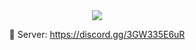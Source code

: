 
<center><img src="https://lanyard-profile-readme.vercel.app/api/696407272145813505"><center>

:ghost:  Server: https://discord.gg/3GW335E6uR
